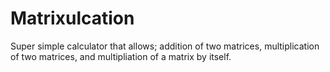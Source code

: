 Matrixulcation
==============

Super simple calculator that allows; addition of two matrices, multiplication of two matrices,
and multipliation of a matrix by itself. 
